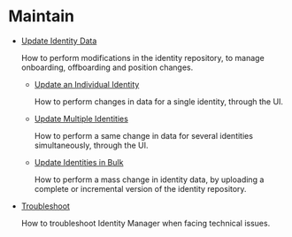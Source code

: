 # Maintain

- [ Update Identity Data ](/docs/identitymanager/saas/identitymanager/user-guide/maintain/identity-data-modification/index.md)

  How to perform modifications in the identity repository, to manage onboarding, offboarding and
  position changes.

  - [ Update an Individual Identity ](/docs/identitymanager/saas/identitymanager/user-guide/maintain/identity-data-modification/individual-update/index.md)

    How to perform changes in data for a single identity, through the UI.

  - [ Update Multiple Identities ](/docs/identitymanager/saas/identitymanager/user-guide/maintain/identity-data-modification/multiple-update/index.md)

    How to perform a same change in data for several identities simultaneously, through the UI.

  - [ Update Identities in Bulk ](/docs/identitymanager/saas/identitymanager/user-guide/maintain/identity-data-modification/mass-update/index.md)

    How to perform a mass change in identity data, by uploading a complete or incremental
    version of the identity repository.

- [ Troubleshoot ](/docs/identitymanager/saas/identitymanager/user-guide/maintain/troubleshooting/index.md)

  How to troubleshoot Identity Manager when facing technical issues.
